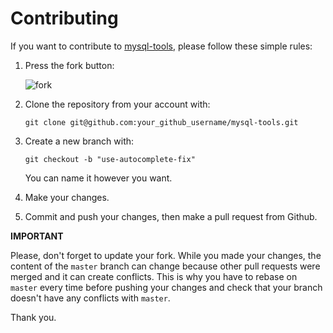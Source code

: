 Contributing
================================================================================

If you want to contribute to [mysql-tools](https://github.com/0xAX/mysql-tools), please follow these simple rules:

1. Press the fork button:

    ![fork](http://oi58.tinypic.com/jj2trm.jpg)

2. Clone the repository from your account with:

    ```
    git clone git@github.com:your_github_username/mysql-tools.git
    ```

3. Create a new branch with:

    ```
    git checkout -b "use-autocomplete-fix"
    ```
    You can name it however you want.

4. Make your changes.

5. Commit and push your changes, then make a pull request from Github.

**IMPORTANT**

Please, don't forget to update your fork. While you made your changes, the content of the `master` branch can change because other pull requests were merged and it can create conflicts. This is why you have to rebase on `master` every time before pushing your changes and check that your branch doesn't have any conflicts with `master`.

Thank you.
